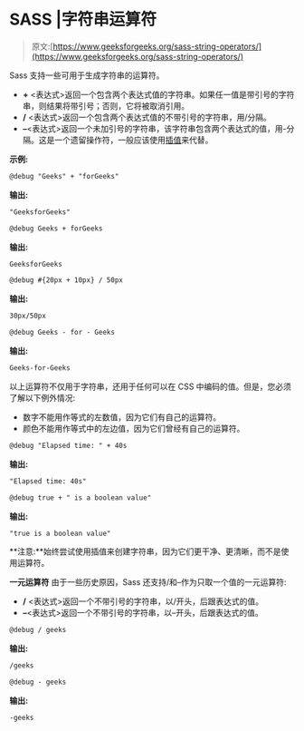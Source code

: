 # SASS |字符串运算符

> 原文:[https://www.geeksforgeeks.org/sass-string-operators/](https://www.geeksforgeeks.org/sass-string-operators/)

Sass 支持一些可用于生成字符串的运算符。

*   <expression>**+** <表达式>返回一个包含两个表达式值的字符串。如果任一值是带引号的字符串，则结果将带引号；否则，它将被取消引用。</expression>
*   <expression>**/** <表达式>返回一个包含两个表达式值的不带引号的字符串，用/分隔。</expression>
*   <expression>**–**<表达式>返回一个未加引号的字符串，该字符串包含两个表达式的值，用-分隔。这是一个遗留操作符，一般应该使用[插值](https://www.geeksforgeeks.org/sass-interpolation/)来代替。</expression>

**示例:**

```html
@debug "Geeks" + "forGeeks" 
```

**输出:**

```html
"GeeksforGeeks"
```

```html
@debug Geeks + forGeeks
```

**输出:**

```html
GeeksforGeeks
```

```html
@debug #{20px + 10px} / 50px
```

**输出:**

```html
30px/50px
```

```html
@debug Geeks - for - Geeks
```

**输出:**

```html
Geeks-for-Geeks
```

以上运算符不仅用于字符串，还用于任何可以在 CSS 中编码的值。但是，您必须了解以下例外情况:

*   数字不能用作等式的左数值，因为它们有自己的运算符。
*   颜色不能用作等式中的左边值，因为它们曾经有自己的运算符。

```html
@debug "Elapsed time: " + 40s
```

**输出:**

```html
"Elapsed time: 40s"
```

```html
@debug true + " is a boolean value"
```

**输出:**

```html
"true is a boolean value"
```

**注意:**始终尝试使用插值来创建字符串，因为它们更干净、更清晰，而不是使用运算符。

**一元运算符**
由于一些历史原因，Sass 还支持/和–作为只取一个值的一元运算符:

*   **/** <表达式>返回一个不带引号的字符串，以/开头，后跟表达式的值。
*   **–**<表达式>返回一个不带引号的字符串，以–开头，后跟表达式的值。

```html
@debug / geeks
```

**输出:**

```html
/geeks
```

```html
@debug - geeks
```

**输出:**

```html
-geeks
```